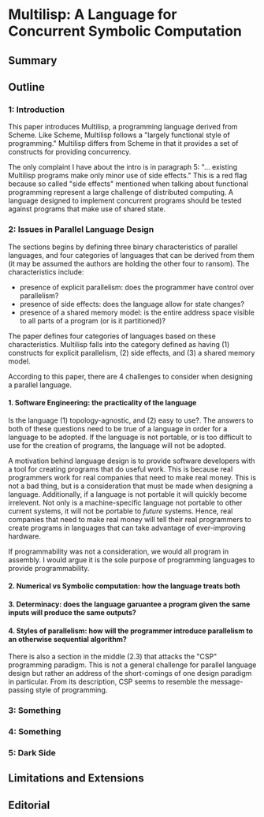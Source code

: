 # Multilisp: A Language for Concurrent Symbolic Computation

## Summary

## Outline

### 1: Introduction

This paper introduces Multilisp, a programming language derived from Scheme.
Like Scheme, Multilisp follows a "largely functional style of programming."
Multilisp differs from Scheme in that it provides a set of constructs for providing concurrency.

The only complaint I have about the intro is in paragraph 5: "... existing Multilisp programs make only minor use of side effects."
This is a red flag because so called "side effects" mentioned when talking about functional programming represent a large challenge of distributed computing.
A language designed to implement concurrent programs should be tested against programs that make use of shared state.

### 2: Issues in Parallel Language Design

The sections begins by defining three binary characteristics of parallel languages, and four categories of languages that can be derived from them (it may be assumed the authors are holding the other four to ransom).
The characteristics include:
* presence of explicit parallelism: does the programmer have control over parallelism?
* presence of side effects: does the language allow for state changes?
* presence of a shared memory model: is the entire address space visible to all parts of a program (or is it partitioned)?

The paper defines four categories of languages based on these characteristics.
Multilisp falls into the category defined as having (1) constructs for explicit parallelism, (2) side effects, and (3) a shared memory model.

According to this paper, there are 4 challenges to consider when designing a parallel language.

#### 1. Software Engineering: the practicality of the language

Is the language (1) topology-agnostic, and (2) easy to use?. The answers to both of these questions need to be true of a language in order for a language to be adopted. If the language is not portable, or is too difficult to use for the creation of programs, the language will not be adopted.

A motivation behind language design is to provide software developers with a tool for creating programs that do useful work. This is because real programmers work for real companies that need to make real money. This is not a bad thing, but is a consideration that must be made when designing a language. Additionally, if a language is not portable it will quickly become irrelevent. Not only is a machine-specific language not portable to other current systems, it will not be portable to *future* systems. Hence, real companies that need to make real money will tell their real programmers to create programs in languages that can take advantage of ever-improving hardware.

If programmability was not a consideration, we would all program in assembly. I would argue it is the sole purpose of programming languages to provide programmability.

#### 2. Numerical vs Symbolic computation: how the language treats both
#### 3. Determinacy: does the language garuantee a program given the same inputs will produce the same outputs?
#### 4. Styles of parallelism: how will the programmer introduce parallelism to an otherwise sequential algorithm?



There is also a section in the middle (2.3) that attacks the "CSP" programming paradigm.
This is not a general challenge for parallel language design but rather an address of the short-comings of one design paradigm in particular.
From its description, CSP seems to resemble the message-passing style of programming.

### 3: Something

### 4: Something

### 5: Dark Side

## Limitations and Extensions

## Editorial
